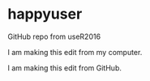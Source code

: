 # happyuser
GitHub repo from useR2016

I am making this edit from my computer.

I am making this edit from GitHub.
